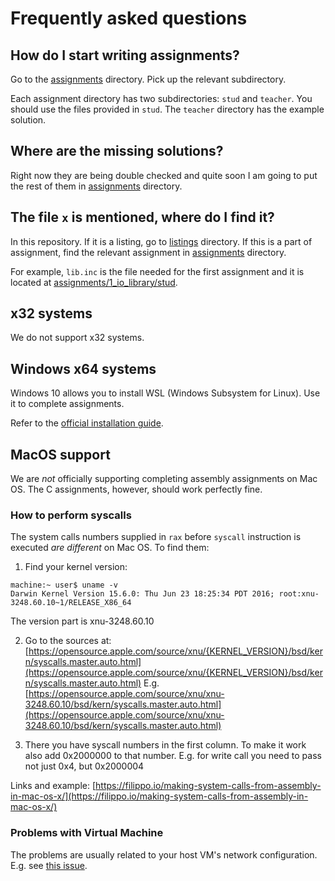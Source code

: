 # Frequently asked questions

## How do I start writing assignments?

Go to the [assignments](assignments) directory. Pick up
the relevant subdirectory.

Each assignment directory has two subdirectories: `stud` and `teacher`. 
You should use the files provided in `stud`.
The `teacher` directory has the example solution.

## Where are the missing solutions?

Right now they are being double checked and quite soon I am going to put the rest of them in [assignments](assignments) directory.

## The file `x` is mentioned, where do I find it?

In this repository. If it is a listing, go to [listings](listings) directory. If this is a part of assignment, find the relevant assignment in [assignments](assignments) directory. 

For example, `lib.inc` is the file needed for the first assignment and it is located at [assignments/1_io_library/stud](assignments/1_io_library/stud). 


## x32 systems

We do not support x32 systems.

## Windows x64 systems

Windows 10 allows you to install WSL (Windows Subsystem for Linux). Use it to complete assignments.

Refer to the [official installation guide](https://msdn.microsoft.com/en-us/commandline/wsl/install_guide).

## MacOS support

We are _not_ officially supporting completing assembly assignments on Mac OS. The
C assignments, however, should work perfectly fine.

### How to perform syscalls 

The system calls numbers supplied in `rax` before `syscall` instruction is executed _are different_ on Mac OS. To find them:

1. Find your kernel version:

```
machine:~ user$ uname -v
Darwin Kernel Version 15.6.0: Thu Jun 23 18:25:34 PDT 2016; root:xnu-3248.60.10~1/RELEASE_X86_64
```
The version part is xnu-3248.60.10 

2. Go to the sources at: [https://opensource.apple.com/source/xnu/{KERNEL_VERSION}/bsd/kern/syscalls.master.auto.html](https://opensource.apple.com/source/xnu/{KERNEL_VERSION}/bsd/kern/syscalls.master.auto.html) E.g.
[https://opensource.apple.com/source/xnu/xnu-3248.60.10/bsd/kern/syscalls.master.auto.html](https://opensource.apple.com/source/xnu/xnu-3248.60.10/bsd/kern/syscalls.master.auto.html)

3. There you have syscall numbers in the first column. To make it work also add 0x2000000 to that number. E.g. for write call you need to pass not just 0x4, but 0x2000004

Links and example: [https://filippo.io/making-system-calls-from-assembly-in-mac-os-x/](https://filippo.io/making-system-calls-from-assembly-in-mac-os-x/)


### Problems with Virtual Machine

The problems are usually related to your host VM's network configuration.
E.g. see [this issue](https://github.com/Apress/low-level-programming/issues/54). 
